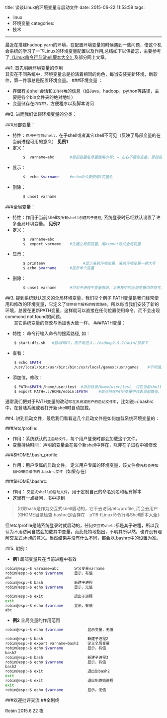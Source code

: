 ﻿title: 谈谈Linux的环境变量与启动文件
date: 2015-06-22 11:53:59
tags: 
- linux
- 环境变量
categories: 
- 技术
---


最近在搭建hadoop yarn的环境，在配置环境变量的时候遇到一些问题，借这个机会系统的学习了一下Linux的环境变量配置以及作用,总结如下以供备忘，主要参考了[《Linux命令行与Shell脚本大全》](http://book.douban.com/subject/11589828/)及部分网上文章。

##1.  首先明确环境变量的作用  
其实在不同系统中，环境变量总是扮演着相同的角色，每当安装完新环境，新软件，第一件事总是配置环境变量。
###环境变量 ： 
- 存储有关shell会话和`工作环境`的信息（如Java，hadoop，python等路径，主要是各个bin文件夹的绝对地址）
- 变量储存在`内存`中，方便程序以及脚本访问


##2.  进而我们谈谈环境变量的分类：

###局部变量：
- 特性：`作用于当前shell，`在子shell或者其它shell不可见（反映了局部变量的在当前进程可用的意义）  **见例1**
- 定义：
```bash 
        $  varname=abc       #局部变量名尽量使用小写; = 左右不要有空格，否则变量名会被解析为命令
```
- 显示： 
```bash
        $  echo $varname     #echo命令要使用$变量名
```
- 删除：       
```bash
        $ unset varname   
```

###全局变量：
- 特性：作用于当前shell`及所有shell创建的子进程`; 系统登录时已经默认设置了许多全局环境变量。  **见例2**
- 定义：
```bash
        $  varname=abc 
        $  export varname    #先建立局部变量，用export导成全局变量
```
- 显示：
```bash
        $ printenv                 #显示系统环境变量，系统环境变量一律大写  
        $ echo $varname      #显示单个变量
```

- 删除： 
```bash
        $ unset varname      #只对子进程中变量有效，父进程中的全局变量仍然存在。
```

##3.  提到系统默认定义的全局环境变量，我们举个例子
PATH变量是我们经常使用和修改的环境变量，它定义了`提供命令解析的搜索路径`。所以每当我们安装了新的环境，总要在更新PATH变量，这样就可以直接在任何位置使用命令，而不会出现commond not found的问题。 <br />　　其它系统变量的修改与添加也大致一样。
###PATH变量：  
- 特性： 命令行输入命令的搜索路径, 如：
```bash
    $ start-dfs.sh   #启动HDFS，而不用进入../hadoop2.5.2/sbin/目录下
```
- 查看： 
```bash
    $ echo $PATH
    /usr/local/bin:/usr/bin:/bin:/usr/local/games:/usr/games    #不同值之间由:分割
```
- 添加值，修改：
```bash
    $ PATH=$PATH:/home/user/test  #添加目录/home/user/test, 只在当前shell有效
    $ export PATH=.:/HOME/eobin:$PATH     #单点符在PATH变量中代表当前路径，变量名可以放在末尾
```
通常我们把对于PATH变量的改动`写在系统或用户的启动文件中`，比如说~/.bashrc中，在登陆系统或者打开新shell时自动加载。

##4.  讲到启动文件，最后我们看看这几个启动文件是如何加载系统环境变量的：

###/etc/profile:    
- 作用：系统默认的`主启动文件`，每个用户登录时都会加载这个文件。
- 变量持续时间：声明的变量会在每个新shell中存在，除非在子进程中被修改

###$HOME/.bash_profile:  
- 作用：用户专属的启动文件， 定义用户专属的环境变量，该文件会`先检查并加载HOME目录中的.bashrc文件`（如果存在）



###$HOME/.bashrc:   
- 作用： `交互式shell的启动文件`，用于定制自己的命名别名和私有脚本
- 这里有一点疑问，书中提到
>如果bash是作为交互式shell启动的，它不去访问/etc/profile, 而会去用户的HOME目录检查.bashrc是否存在  - p116 《Linux命令行与Shell脚本大全》

但/etc/profile是随系统登录时就启动的，任何`交互式shell`都是其子进程，所以我认为不用访问自然会加载其中变量，而此处特地指出，不明其所以然，也许没有理解交互式shell的意义。当然结果并没有什么不同，都会以.bashrc中的设置为准。


##5. 附例：

- **例1**   局部变量只在当前进程中有效
```bash
robin@esp:~$ varname=abc       定义变量varname
robin@esp:~$ echo $varname     显示，有值
abc
robin@esp:~$ bash              新建子进程
robin@esp:~$ echo $varname     显示，无值

robin@esp:~$ exit              退出子进程
exit
robin@esp:~$ echo $varname     显示，有值
abc
```

- **例2**   全局变量的作用范围
```bash
robin@esp:~$ echo $varname           显示变量，无值

robin@esp:~$ bash                    新建子进程2
robin@esp:~$ export varname=bash2    定义全局变量
robin@esp:~$ echo $varname           显示，有值
bash2
robin@esp:~$ bash                    新建子进程3
robin@esp:~$ echo $varname           显示，有值
bash2
robin@esp:~$ exit                    退出到bash2
exit
robin@esp:~$ exit                    退出到原始进程
exit
robin@esp:~$ echo $varname           显示，无值
```

###欢迎批评交流
##全剧终

Robin 
2015.6.22 夜
